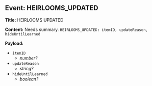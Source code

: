## Event: HEIRLOOMS_UPDATED

**Title:** HEIRLOOMS UPDATED

**Content:**
Needs summary.
`HEIRLOOMS_UPDATED: itemID, updateReason, hideUntilLearned`

**Payload:**
- `itemID`
  - *number?*
- `updateReason`
  - *string?*
- `hideUntilLearned`
  - *boolean?*